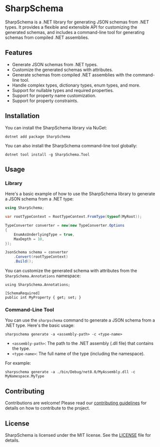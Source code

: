 # SharpSchema

SharpSchema is a .NET library for generating JSON schemas from .NET types. It provides a flexible and extensible API for customizing the generated schemas, and includes a command-line tool for generating schemas from compiled .NET assemblies.

## Features

- Generate JSON schemas from .NET types.
- Customize the generated schemas with attributes.
- Generate schemas from compiled .NET assemblies with the command-line tool.
- Handle complex types, dictionary types, enum types, and more.
- Support for nullable types and required properties.
- Support for property name customization.
- Support for property constraints.

## Installation

You can install the SharpSchema library via NuGet:

```
dotnet add package SharpSchema
```

You can also install the SharpSchema command-line tool globally:

```
dotnet tool install -g SharpSchema.Tool
```

## Usage

### Library

Here's a basic example of how to use the SharpSchema library to generate a JSON schema from a .NET type:

```csharp
using SharpSchema;

var rootTypeContext = RootTypeContext.FromType(typeof(MyRoot));

TypeConverter converter = new(new TypeConverter.Options
{
    EnumAsUnderlyingType = true,
    MaxDepth = 10,
});

JsonSchema schema = converter
    .Convert(rootTypeContext)
    .Build();
```

You can customize the generated schema with attributes from the `SharpSchema.Annotations` namespace:

```
using SharpSchema.Annotations;

[SchemaRequired]
public int MyProperty { get; set; }
```

### Command-Line Tool

You can use the `sharpschema` command to generate a JSON schema from a .NET type. Here's the basic usage:

```
sharpschema generate -a <assembly-path> -c <type-name>
```

- `<assembly-path>`: The path to the .NET assembly (.dll file) that contains the type.
- `<type-name>`: The full name of the type (including the namespace).

For example:

```
sharpschema generate -a ./bin/Debug/net8.0/MyAssembly.dll -c MyNamespace.MyType
```

## Contributing

Contributions are welcome! Please read our [contributing guidelines](CONTRIBUTING.md) for details on how to contribute to the project.

## License

SharpSchema is licensed under the MIT license. See the [LICENSE](LICENSE) file for details.